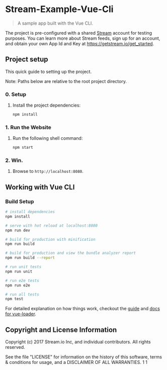 # Stream-Example-Vue-Cli

> A sample app built with the Vue CLI.

The project is pre-configured with a shared [Stream](https://getstream.io) account for testing purposes. You can learn more about Stream feeds, sign up for an account, and obtain your own App Id and Key at https://getstream.io/get_started.

## Project setup

This quick guide to setting up the project.

Note: Paths below are relative to the root project directory.

### 0. Setup
1. Install the project dependencies:
    ``` bash
    npm install
    ```

### 1. Run the Website
1. Run the following shell command:
    ``` bash
    npm start
    ```

### 2. Win.
1. Browse to `http://localhost:8080`.

## Working with Vue CLI

### Build Setup

``` bash
# install dependencies
npm install

# serve with hot reload at localhost:8080
npm run dev

# build for production with minification
npm run build

# build for production and view the bundle analyzer report
npm run build --report

# run unit tests
npm run unit

# run e2e tests
npm run e2e

# run all tests
npm test
```

For detailed explanation on how things work, checkout the [guide](http://vuejs-templates.github.io/webpack/) and [docs for vue-loader](http://vuejs.github.io/vue-loader).

## Copyright and License Information

Copyright (c) 2017 Stream.io Inc, and individual contributors. All rights reserved.

See the file "LICENSE" for information on the history of this software, terms & conditions for usage, and a DISCLAIMER OF ALL WARRANTIES.
1
1
